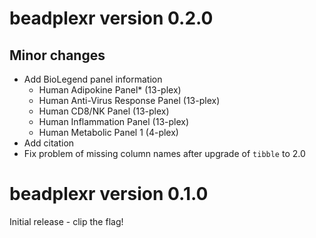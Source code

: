 # beadplexr version 0.2.0

## Minor changes

  + Add BioLegend panel information
    + Human Adipokine Panel* (13-plex)
    + Human Anti-Virus Response Panel (13-plex)
    + Human CD8/NK Panel (13-plex)
    + Human Inflammation Panel (13-plex)
    + Human Metabolic Panel 1 (4-plex)
  + Add citation
  + Fix problem of missing column names after upgrade of `tibble` to 2.0

# beadplexr version 0.1.0

Initial release - clip the flag!
